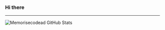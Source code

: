 ### Hi there 
---
<img align="left" alt ="Memorisecodead GitHub Stats" src = "https://github-readme-stats.vercel.app/api?username=memorisecodead&show_icons=true&hide=dark_border=true" />


